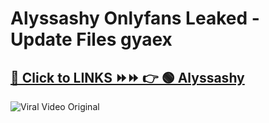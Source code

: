 
 # Alyssashy Onlyfans Leaked - Update Files gyaex

## <h2><a href="https://clipsfans.com/Alyssashy&ref=git">🔗 Click to LINKS ⏩⏩ 👉 🟢 Alyssashy </a></h2>

<a href="https://clipsfans.com/Alyssashy&ref=git" rel="nofollow" data-target="animated-image.originalLink"><img src="https://i.ibb.co.com/xMMVF88/686577567.gif" alt="Viral Video Original" style="max-width: 100%; display: inline-block;" data-target="animated-image.originalImage"></a>

